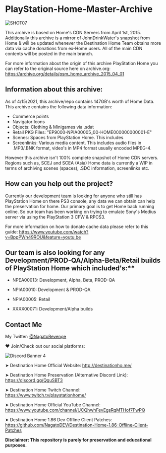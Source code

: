 # PlayStation-Home-Master-Archive

![SHOT07](https://user-images.githubusercontent.com/67494727/114958999-2a4a5500-9e32-11eb-8043-8ce833fdd6af.PNG)

This archive is based on Home's CDN Servers from April 1st, 2015. Additionally this archive is a mirror of JohnDrinkWater's snapshot from Home & will be updated whenever the Destination Home Team obtains more data via cache donations from ex-Home users. All of the main CDN contents will be posted in the main branch.

For more information about the origin of this archive PlayStation Home you can refer to the original source here on archive.org: https://archive.org/details/psm_home_archive_2015_04_01

## Information about this archive:

As of 4/15/2021, this archive/repo contains 147GB's worth of Home Data. This archive contains the following data information:

* Commerce points
* Navigator Icons
* Objects: Clothing & Minigames via .sdat
* Retail PKG Files: "EP9000-NPIA00005_00-HOME000000000001-E"
* Scenes: Spaces from PlayStation Home. This includes
* Screenlinks: Various media content. This includes audio files in .MP3/.BNK format, video's in MP4 format usually encoded MPEG-4.

However this archive isn't 100% complete snapshot of Home CDN servers. Regions such as, SCEJ and SCEA (Asia) Home data is currently a WIP in terms of archiving scenes (spaces), .SDC information, screenlinks etc.

## How can you help out the project?

Currently our development team is looking for anyone who still has PlayStation Home on there PS3 console, any data we can obtain can help the preservation for home. Our primary goal is to get Home back running online. So our team has been working on trying to emulate Sony's Medius server via using the PlayStation 3 CFW & RPCS3.

For more information on how to donate cache data please refer to this guide: https://www.youtube.com/watch?v=BppPWh49ROU&feature=youtu.be

## Our team is also looking for any Development/PROD-QA/Alpha-Beta/Retail builds of PlayStation Home which included's:**

* NPEA00013: Development, Alpha, Beta, PROD-QA

* NPIA00010: Development & PROD-QA 

* NPIA00005: Retail

* XXXX00071: Development/Alpha builds

## Contact Me

My Twitter: [@NagatoRevenge](https://twitter.com/NagatoRevenge)


❤️ Join/Check out our social platforms:

![Discord Banner 4](https://discordapp.com/api/guilds/621722473695805450/widget.png?style=banner4)

➤ Destination Home Official Website: http://destinationho.me/

➤ Destination Home Preservation (Alternative Discord Link): https://discord.gg/QguSBT3

➤ Destination Home Twitch Channel: https://www.twitch.tv/playstationhome/

➤ Destination Home Official YouTube Channel: https://www.youtube.com/channel/UCQhwhFevEgsRqMTHof7FwPQ

➤ Destination Home 1.86 Dev Offline Client Patches: https://github.com/NagatoDEV/Destination-Home-1.86-Offline-Client-Patches

**Disclaimer: This repository is purely for preservation and educational purposes.**

